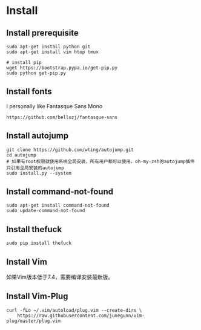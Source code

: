 # Install

## Install prerequisite

```
sudo apt-get install python git
sudo apt-get install vim htop tmux

# install pip
wget https://bootstrap.pypa.io/get-pip.py
sudo python get-pip.py
```

## Install fonts

I personally like Fantasque Sans Mono

```
https://github.com/belluzj/fantasque-sans
```

## Install autojump

```
git clone https://github.com/wting/autojump.git
cd autojump
# 如果有root权限就使用系统全局安装，所有用户都可以使用。oh-my-zsh的autojump插件只引用全局安装的autojump
sudo install.py --system
```

## Install command-not-found

```
sudo apt-get install command-not-found
sudo update-command-not-found
```

## Install thefuck

```
sudo pip install thefuck
```

## Install Vim

如果Vim版本低于7.4，需要编译安装最新版。

## Install Vim-Plug

```
curl -fLo ~/.vim/autoload/plug.vim --create-dirs \
    https://raw.githubusercontent.com/junegunn/vim-plug/master/plug.vim
```